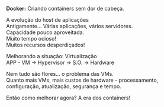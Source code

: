 **Docker:** Criando containers sem dor de cabeça.

A evolução do host de aplicações <br>
Antigamente... Várias aplicações, vários servidores. <br>
Capacidade pouco aproveitada. <br>
Muito tempo ocioso! <br>
Muitos recursos desperdiçados!

Melhorando a situação: Virtualização <br>
APP - VM -> Hypervisor -> S.O. -> Hardware

Nem tudo são flores... o problema das VMs. <br>
Quanto mais VMs, mais custos de hardware - processamento, configuração, atualização, segurança e tempo.

Então como melhorar agora? A era dos containers!